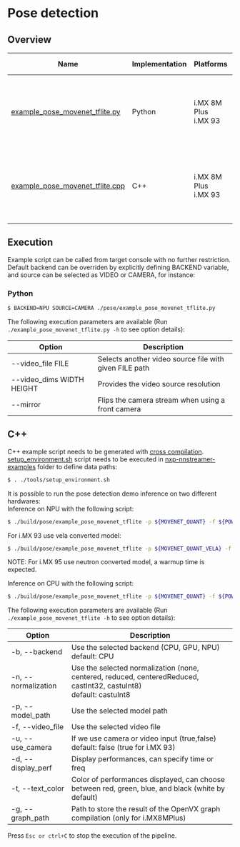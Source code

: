# Pose detection

## Overview
Name | Implementation | Platforms | Model | ML engine | Backend | Features
--- | --- | --- | --- | --- | --- | ---
[example_pose_movenet_tflite.py](./example_pose_movenet_tflite.py) | Python | i.MX 8M Plus <br> i.MX 93| PoseNet Lightning | TFLite | CPU<br>NPU | video file decoding (i.MX 8M Plus only)<br>camera<br>gst-launch<br>
[example_pose_movenet_tflite.cpp](./cpp/example_pose_movenet_tflite.cpp) | C++ | i.MX 8M Plus <br> i.MX 93| PoseNet Lightning | TFLite | CPU<br>NPU | video file decoding (i.MX 8M Plus only)<br>camera<br>gst-launch<br>

## Execution
Example script can be called from target console with no further restriction.
Default backend can be overriden by explicitly defining BACKEND variable, and source can be selected as VIDEO or CAMERA, for instance:
### Python
```bash
$ BACKEND=NPU SOURCE=CAMERA ./pose/example_pose_movenet_tflite.py
```

The following execution parameters are available (Run ``` ./example_pose_movenet_tflite.py -h``` to see option details):

Option | Description
--- | ---
--video_file FILE | Selects another video source file with given FILE path
--video_dims WIDTH HEIGHT | Provides the video source resolution
--mirror | Flips the camera stream when using a front camera

## C++
C++ example script needs to be generated with [cross compilation](../). [setup_environment.sh](../tools/setup_environment.sh) script needs to be executed in [nxp-nnstreamer-examples](../) folder to define data paths:
```bash
$ . ./tools/setup_environment.sh
```
It is possible to run the pose detection demo inference on two different hardwares:<br>
Inference on NPU with the following script:
```bash
$ ./build/pose/example_pose_movenet_tflite -p ${MOVENET_QUANT} -f ${POWER_JUMP_VIDEO}
```
For i.MX 93 use vela converted model:
```bash
$ ./build/pose/example_pose_movenet_tflite -p ${MOVENET_QUANT_VELA} -f ${POWER_JUMP_VIDEO}
```
NOTE: For i.MX 95 use neutron converted model, a warmup time is expected.

Inference on CPU with the following script:
```bash
$ ./build/pose/example_pose_movenet_tflite -p ${MOVENET_QUANT} -f ${POWER_JUMP_VIDEO} -b CPU
```
The following execution parameters are available (Run ``` ./example_pose_movenet_tflite -h``` to see option details):

Option | Description
--- | ---
-b, --backend | Use the selected backend (CPU, GPU, NPU)<br> default: CPU
-n, --normalization | Use the selected normalization (none, centered, reduced, centeredReduced, castInt32, castuInt8)<br> default: castuInt8
-p, --model_path | Use the selected model path
-f, --video_file | Use the selected video file
-u, --use_camera | If we use camera or video input (true,false)<br> default: false (true for i.MX 93)
-d, --display_perf |Display performances, can specify time or freq
-t, --text_color | Color of performances displayed, can choose between red, green, blue, and black (white by default)
-g, --graph_path | Path to store the result of the OpenVX graph compilation (only for i.MX8MPlus)

Press ```Esc or ctrl+C``` to stop the execution of the pipeline.
